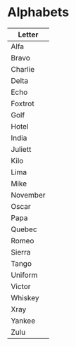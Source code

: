 # Alphabets

|Letter |
| - |
| Alfa	   |   
| Bravo	|
| Charlie |	
| Delta	|
| Echo	|
| Foxtrot	|
| Golf	|
| Hotel	|
| India	|
| Juliett	|
| Kilo	|
| Lima	|
| Mike	|
| November|
| Oscar|
| Papa|
| Quebec|
| Romeo|
| Sierra|
| Tango|
| Uniform|
| Victor|
| Whiskey|
| Xray|
| Yankee|
| Zulu |

